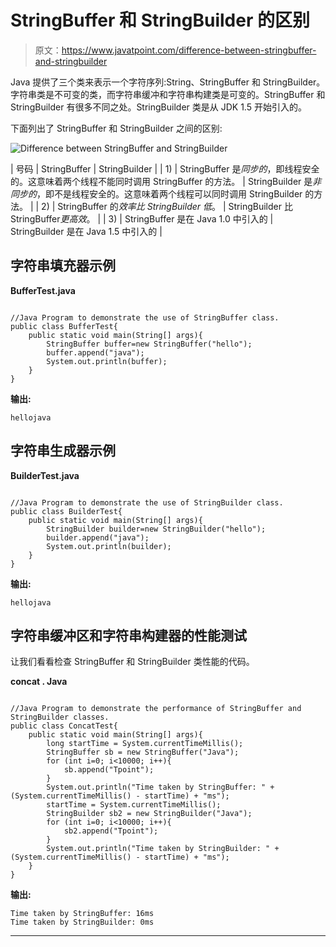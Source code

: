 # StringBuffer 和 StringBuilder 的区别

> 原文：<https://www.javatpoint.com/difference-between-stringbuffer-and-stringbuilder>

Java 提供了三个类来表示一个字符序列:String、StringBuffer 和 StringBuilder。字符串类是不可变的类，而字符串缓冲和字符串构建类是可变的。StringBuffer 和 StringBuilder 有很多不同之处。StringBuilder 类是从 JDK 1.5 开始引入的。

下面列出了 StringBuffer 和 StringBuilder 之间的区别:

![Difference between StringBuffer and StringBuilder](../img/c2c34f2674607568d0884f8bc28af85e.png)

| 号码 | StringBuffer | StringBuilder |
| 1) | StringBuffer 是*同步的*，即线程安全的。这意味着两个线程不能同时调用 StringBuffer 的方法。 | StringBuilder 是*非同步的*，即不是线程安全的。这意味着两个线程可以同时调用 StringBuilder 的方法。 |
| 2) | StringBuffer 的*效率比 StringBuilder 低*。 | StringBuilder 比 StringBuffer*更高效*。 |
| 3) | StringBuffer 是在 Java 1.0 中引入的 | StringBuilder 是在 Java 1.5 中引入的 |

## 字符串填充器示例

**BufferTest.java**

```

//Java Program to demonstrate the use of StringBuffer class.
public class BufferTest{
    public static void main(String[] args){
        StringBuffer buffer=new StringBuffer("hello");
        buffer.append("java");
        System.out.println(buffer);
    }
}

```

**输出:**

```
hellojava

```

## 字符串生成器示例

**BuilderTest.java**

```

//Java Program to demonstrate the use of StringBuilder class.
public class BuilderTest{
    public static void main(String[] args){
        StringBuilder builder=new StringBuilder("hello");
        builder.append("java");
        System.out.println(builder);
    }
}

```

**输出:**

```
hellojava

```

## 字符串缓冲区和字符串构建器的性能测试

让我们看看检查 StringBuffer 和 StringBuilder 类性能的代码。

**concat . Java**

```

//Java Program to demonstrate the performance of StringBuffer and StringBuilder classes.
public class ConcatTest{
    public static void main(String[] args){
        long startTime = System.currentTimeMillis();
        StringBuffer sb = new StringBuffer("Java");
        for (int i=0; i<10000; i++){
            sb.append("Tpoint");
        }
        System.out.println("Time taken by StringBuffer: " + (System.currentTimeMillis() - startTime) + "ms");
        startTime = System.currentTimeMillis();
        StringBuilder sb2 = new StringBuilder("Java");
        for (int i=0; i<10000; i++){
            sb2.append("Tpoint");
        }
        System.out.println("Time taken by StringBuilder: " + (System.currentTimeMillis() - startTime) + "ms");
    }
}

```

**输出:**

```
Time taken by StringBuffer: 16ms
Time taken by StringBuilder: 0ms

```

* * *